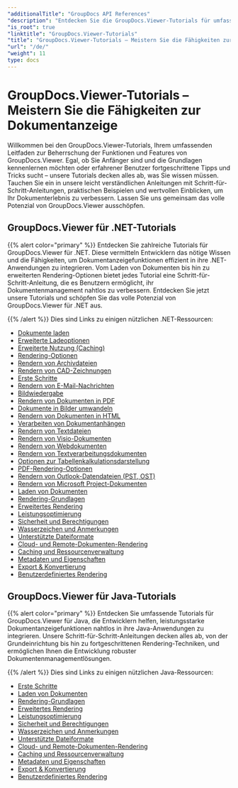 ```yaml
---
"additionalTitle": "GroupDocs API References"
"description": "Entdecken Sie die GroupDocs.Viewer-Tutorials für umfassende Anleitungen zur Optimierung der Dokumentanzeigefunktionen. Schöpfen Sie noch heute das volle Potenzial aus!"
"is_root": true
"linktitle": "GroupDocs.Viewer-Tutorials"
"title": "GroupDocs.Viewer-Tutorials – Meistern Sie die Fähigkeiten zur Dokumentanzeige"
"url": "/de/"
"weight": 11
type: docs
---
```

# GroupDocs.Viewer-Tutorials – Meistern Sie die Fähigkeiten zur Dokumentanzeige
Willkommen bei den GroupDocs.Viewer-Tutorials, Ihrem umfassenden Leitfaden zur Beherrschung der Funktionen und Features von GroupDocs.Viewer. Egal, ob Sie Anfänger sind und die Grundlagen kennenlernen möchten oder erfahrener Benutzer fortgeschrittene Tipps und Tricks sucht – unsere Tutorials decken alles ab, was Sie wissen müssen. Tauchen Sie ein in unsere leicht verständlichen Anleitungen mit Schritt-für-Schritt-Anleitungen, praktischen Beispielen und wertvollen Einblicken, um Ihr Dokumenterlebnis zu verbessern. Lassen Sie uns gemeinsam das volle Potenzial von GroupDocs.Viewer ausschöpfen.

## GroupDocs.Viewer für .NET-Tutorials

{{% alert color="primary" %}}
Entdecken Sie zahlreiche Tutorials für GroupDocs.Viewer für .NET. Diese vermitteln Entwicklern das nötige Wissen und die Fähigkeiten, um Dokumentanzeigefunktionen effizient in ihre .NET-Anwendungen zu integrieren. Vom Laden von Dokumenten bis hin zu erweiterten Rendering-Optionen bietet jedes Tutorial eine Schritt-für-Schritt-Anleitung, die es Benutzern ermöglicht, ihr Dokumentenmanagement nahtlos zu verbessern. Entdecken Sie jetzt unsere Tutorials und schöpfen Sie das volle Potenzial von GroupDocs.Viewer für .NET aus.

{{% /alert %}}
Dies sind Links zu einigen nützlichen .NET-Ressourcen:
 
- [Dokumente laden](./net/loading-documents/)
- [Erweiterte Ladeoptionen](./net/advanced-loading/)
- [Erweiterte Nutzung (Caching)](./net/advanced-usage-caching/)
- [Rendering-Optionen](./net/rendering-options/)
- [Rendern von Archivdateien](./net/rendering-archive-files/)
- [Rendern von CAD-Zeichnungen](./net/rendering-cad-drawings/)
- [Erste Schritte](./net/getting-started/)
- [Rendern von E-Mail-Nachrichten](./net/rendering-email-messages/)
- [Bildwiedergabe](./net/image-rendering/)
- [Rendern von Dokumenten in PDF](./net/rendering-documents-pdf/)
- [Dokumente in Bilder umwandeln](./net/rendering-documents-images/)
- [Rendern von Dokumenten in HTML](./net/rendering-documents-html/)
- [Verarbeiten von Dokumentanhängen](./net/processing-document-attachments/)
- [Rendern von Textdateien](./net/rendering-text-files/)
- [Rendern von Visio-Dokumenten](./net/rendering-visio-documents/)
- [Rendern von Webdokumenten](./net/rendering-web-documents/)
- [Rendern von Textverarbeitungsdokumenten](./net/rendering-word-processing-documents/)
- [Optionen zur Tabellenkalkulationsdarstellung](./net/spreadsheet-rendering-options/)
- [PDF-Rendering-Optionen](./net/pdf-rendering-options/)
- [Rendern von Outlook-Datendateien (PST, OST)](./net/rendering-outlook-data-files/)
- [Rendern von Microsoft Project-Dokumenten](./net/rendering-ms-project-documents/)
- [Laden von Dokumenten](./net/document-loading/)
- [Rendering-Grundlagen](./net/rendering-basics/)
- [Erweitertes Rendering](./net/advanced-rendering/)
- [Leistungsoptimierung](./net/performance-optimization/)
- [Sicherheit und Berechtigungen](./net/security-permissions/)
- [Wasserzeichen und Anmerkungen](./net/watermarks-annotations/)
- [Unterstützte Dateiformate](./net/file-formats-support/)
- [Cloud- und Remote-Dokumenten-Rendering](./net/cloud-remote-document-rendering/)
- [Caching und Ressourcenverwaltung](./net/caching-resource-management/)
- [Metadaten und Eigenschaften](./net/metadata-properties/)
- [Export & Konvertierung](./net/export-conversion/)
- [Benutzerdefiniertes Rendering](./net/custom-rendering/)

## GroupDocs.Viewer für Java-Tutorials

{{% alert color="primary" %}}
Entdecken Sie umfassende Tutorials für GroupDocs.Viewer für Java, die Entwicklern helfen, leistungsstarke Dokumentanzeigefunktionen nahtlos in ihre Java-Anwendungen zu integrieren. Unsere Schritt-für-Schritt-Anleitungen decken alles ab, von der Grundeinrichtung bis hin zu fortgeschrittenen Rendering-Techniken, und ermöglichen Ihnen die Entwicklung robuster Dokumentenmanagementlösungen.

{{% /alert %}}
Dies sind Links zu einigen nützlichen Java-Ressourcen:

- [Erste Schritte](./java/getting-started/)
- [Laden von Dokumenten](./java/document-loading/)
- [Rendering-Grundlagen](./java/rendering-basics/)
- [Erweitertes Rendering](./java/advanced-rendering/)
- [Leistungsoptimierung](./java/performance-optimization/)
- [Sicherheit und Berechtigungen](./java/security-permissions/)
- [Wasserzeichen und Anmerkungen](./java/watermarks-annotations/)
- [Unterstützte Dateiformate](./java/file-formats-support/)
- [Cloud- und Remote-Dokumenten-Rendering](./java/cloud-remote-document-rendering/)
- [Caching und Ressourcenverwaltung](./java/caching-resource-management/)
- [Metadaten und Eigenschaften](./java/metadata-properties/)
- [Export & Konvertierung](./java/export-conversion/)
- [Benutzerdefiniertes Rendering](./java/custom-rendering/)